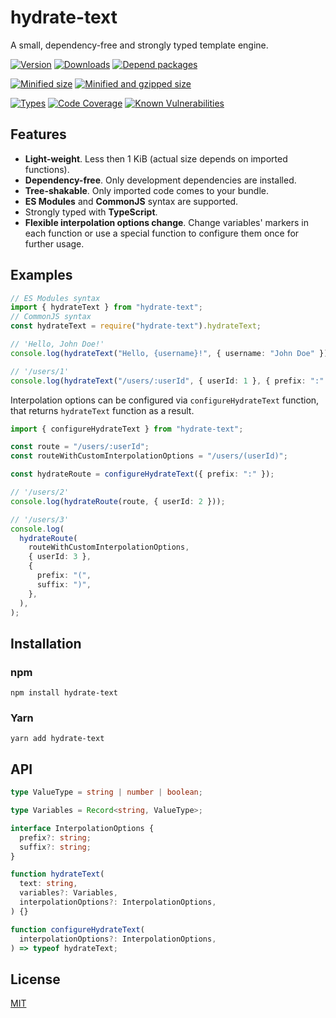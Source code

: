 # hydrate-text

A small, dependency-free and strongly typed template engine.

[![Version][version-badge]][package-link]
[![Downloads][downloads-badge]][downloads-link]
[![Depend packages][depend-badge]][depend-link]

[![Minified size][min-size-badge]][size-link]
[![Minified and gzipped size][minzip-size-badge]][size-link]

[![Types][types-badge]][types-link]
[![Code Coverage][coverage-badge]][coverage-link]
[![Known Vulnerabilities][vulnerabilities-badge]][vulnerabilities-link]

[version-badge]: https://flat.badgen.net/npm/v/hydrate-text
[package-link]: https://www.npmjs.com/package/hydrate-text
[downloads-badge]: https://flat.badgen.net/npm/dt/hydrate-text?color=blue
[downloads-link]: https://npmcharts.com/compare/hydrate-text?interval=30
[depend-badge]: https://flat.badgen.net/npm/dependents/hydrate-text
[depend-link]: https://www.npmjs.com/browse/depended/hydrate-text
[min-size-badge]: https://flat.badgen.net/bundlephobia/min/hydrate-text@2.0.0
[minzip-size-badge]: https://flat.badgen.net/bundlephobia/minzip/hydrate-text@2.0.0
[size-link]: https://bundlephobia.com/result?p=hydrate-text@2.0.0
[types-badge]: https://flat.badgen.net/npm/types/hydrate-text
[types-link]: https://github.com/vasilii-kovalev/hydrate-text/blob/main/src/index.ts#L3-L24
[coverage-badge]: https://flat.badgen.net/coveralls/c/github/vasilii-kovalev/hydrate-text
[coverage-link]: https://coveralls.io/github/vasilii-kovalev/hydrate-text
[vulnerabilities-badge]: https://flat.badgen.net/snyk/vasilii-kovalev/hydrate-text
[vulnerabilities-link]: https://snyk.io/test/github/vasilii-kovalev/hydrate-text

## Features

- **Light-weight**. Less then 1 KiB (actual size depends on imported functions).
- **Dependency-free**. Only development dependencies are installed.
- **Tree-shakable**. Only imported code comes to your bundle.
- **ES Modules** and **CommonJS** syntax are supported.
- Strongly typed with **TypeScript**.
- **Flexible interpolation options change**. Change variables' markers in each function or use a special function to configure them once for further usage.

## Examples

```typescript
// ES Modules syntax
import { hydrateText } from "hydrate-text";
// CommonJS syntax
const hydrateText = require("hydrate-text").hydrateText;

// 'Hello, John Doe!'
console.log(hydrateText("Hello, {username}!", { username: "John Doe" }));

// '/users/1'
console.log(hydrateText("/users/:userId", { userId: 1 }, { prefix: ":" }));
```

Interpolation options can be configured via `configureHydrateText` function,
that returns `hydrateText` function as a result.

```typescript
import { configureHydrateText } from "hydrate-text";

const route = "/users/:userId";
const routeWithCustomInterpolationOptions = "/users/(userId)";

const hydrateRoute = configureHydrateText({ prefix: ":" });

// '/users/2'
console.log(hydrateRoute(route, { userId: 2 }));

// '/users/3'
console.log(
  hydrateRoute(
    routeWithCustomInterpolationOptions,
    { userId: 3 },
    {
      prefix: "(",
      suffix: ")",
    },
  ),
);
```

## Installation

### npm

```shell
npm install hydrate-text
```

### Yarn

```shell
yarn add hydrate-text
```

## API

```typescript
type ValueType = string | number | boolean;

type Variables = Record<string, ValueType>;

interface InterpolationOptions {
  prefix?: string;
  suffix?: string;
}

function hydrateText(
  text: string,
  variables?: Variables,
  interpolationOptions?: InterpolationOptions,
) {}

function configureHydrateText(
  interpolationOptions?: InterpolationOptions,
) => typeof hydrateText;
```

## License

[MIT](./LICENSE)
